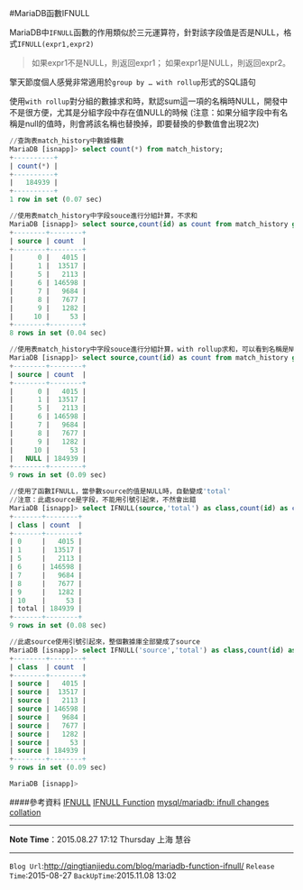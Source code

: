 #MariaDB函數IFNULL

MariaDB中`IFNULL`函數的作用類似於三元運算符，針對該字段值是否是NULL，格式`IFNULL(expr1,expr2)`
>如果expr1不是NULL，則返回expr1；
如果expr1是NULL，則返回expr2。

擎天節度個人感覺非常適用於`group by … with rollup`形式的SQL語句


使用`with rollup`對分組的數據求和時，默認sum這一項的名稱時NULL，開發中不是很方便，尤其是分組字段中存在值NULL的時候
(注意：如果分組字段中有名稱是null的值時，則會將該名稱也替換掉，即要替換的參數值會出現2次)

```sql
//查詢表match_history中數據條數
MariaDB [isnapp]> select count(*) from match_history;
+----------+
| count(*) |
+----------+
|   184939 |
+----------+
1 row in set (0.07 sec)

//使用表match_history中字段souce進行分組計算，不求和
MariaDB [isnapp]> select source,count(id) as count from match_history group by source;
+--------+--------+
| source | count  |
+--------+--------+
|      0 |   4015 |
|      1 |  13517 |
|      5 |   2113 |
|      6 | 146598 |
|      7 |   9684 |
|      8 |   7677 |
|      9 |   1282 |
|     10 |     53 |
+--------+--------+
8 rows in set (0.04 sec)

//使用表match_history中字段souce進行分組計算，with rollup求和，可以看到名稱是NULL
MariaDB [isnapp]> select source,count(id) as count from match_history group by source with rollup;
+--------+--------+
| source | count  |
+--------+--------+
|      0 |   4015 |
|      1 |  13517 |
|      5 |   2113 |
|      6 | 146598 |
|      7 |   9684 |
|      8 |   7677 |
|      9 |   1282 |
|     10 |     53 |
|   NULL | 184939 |
+--------+--------+
9 rows in set (0.09 sec)

//使用了函數IFNULL，當參數source的值是NULL時，自動變成'total'
//注意：此處source是字段，不能用引號引起來，不然會出錯
MariaDB [isnapp]> select IFNULL(source,'total') as class,count(id) as count from match_history group by source with rollup;
+-------+--------+
| class | count  |
+-------+--------+
| 0     |   4015 |
| 1     |  13517 |
| 5     |   2113 |
| 6     | 146598 |
| 7     |   9684 |
| 8     |   7677 |
| 9     |   1282 |
| 10    |     53 |
| total | 184939 |
+-------+--------+
9 rows in set (0.08 sec)

//此處source使用引號引起來，整個數據庫全部變成了source
MariaDB [isnapp]> select IFNULL('source','total') as class,count(id) as count from match_history group by source with rollup;
+--------+--------+
| class  | count  |
+--------+--------+
| source |   4015 |
| source |  13517 |
| source |   2113 |
| source | 146598 |
| source |   9684 |
| source |   7677 |
| source |   1282 |
| source |     53 |
| source | 184939 |
+--------+--------+
9 rows in set (0.09 sec)

MariaDB [isnapp]>
```

####參考資料
[IFNULL](https://mariadb.com/kb/en/mariadb/ifnull/)
[IFNULL Function](http://www.techonthenet.com/mariadb/functions/ifnull.php)
[mysql/mariadb: ifnull changes collation](http://dba.stackexchange.com/questions/55552/mysql-mariadb-ifnull-changes-collation)


---
**Note Time**：2015.08.27 17:12 Thursday 上海 慧谷

---

`Blog Url`:<http://qingtianjiedu.com/blog/mariadb-function-ifnull/>
`Release Time`:2015-08-27
`BackUpTime`:2015.11.08 13:02
